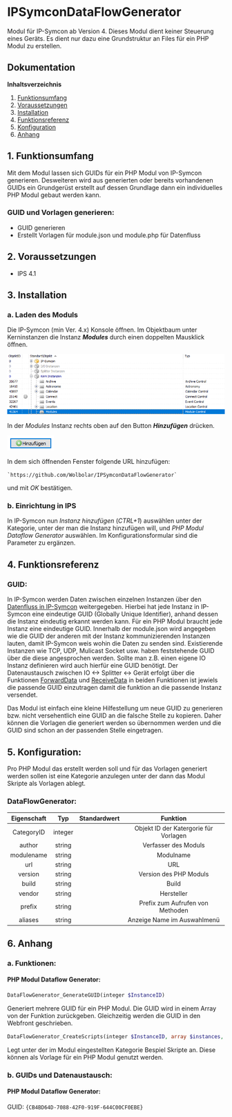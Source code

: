 # IPSymconDataFlowGenerator

Modul für IP-Symcon ab Version 4. Dieses Modul dient keiner Steuerung eines Geräts. Es dient nur dazu eine Grundstruktur an Files für ein PHP Modul zu erstellen.

## Dokumentation

**Inhaltsverzeichnis**

1. [Funktionsumfang](#1-funktionsumfang)  
2. [Voraussetzungen](#2-voraussetzungen)  
3. [Installation](#3-installation)  
4. [Funktionsreferenz](#4-funktionsreferenz)
5. [Konfiguration](#5-konfiguartion)  
6. [Anhang](#6-anhang)  

## 1. Funktionsumfang

Mit dem Modul lassen sich GUIDs für ein PHP Modul von IP-Symcon generieren. Desweiteren wird aus generierten oder bereits vorhandenen GUIDs ein Grundgerüst erstellt auf dessen Grundlage dann ein individuelles PHP Modul gebaut werden kann. 

### GUID und Vorlagen generieren:  

 - GUID generieren
 - Erstellt Vorlagen für module.json und module.php für Datenfluss
  

## 2. Voraussetzungen

 - IPS 4.1

## 3. Installation

### a. Laden des Moduls


Die IP-Symcon (min Ver. 4.x) Konsole öffnen. Im Objektbaum unter Kerninstanzen die Instanz __*Modules*__ durch einen doppelten Mausklick öffnen.

![Modules](docs/Modules.png?raw=true "Modules")

In der _Modules_ Instanz rechts oben auf den Button __*Hinzufügen*__ drücken.

![Modules](docs/Hinzufuegen.png?raw=true "Hinzufügen")
 
In dem sich öffnenden Fenster folgende URL hinzufügen:

	
    `https://github.com/Wolbolar/IPSymconDataFlowGenerator`  
    
und mit _OK_ bestätigen.    
    
### b. Einrichtung in IPS

In IP-Symcon nun _Instanz hinzufügen_ (_CTRL+1_) auswählen unter der Kategorie, unter der man die Instanz hinzufügen will, und _PHP Modul Dataflow Generator_ auswählen.
Im Konfigurationsformular sind die Parameter zu ergänzen. 


## 4. Funktionsreferenz

### GUID:

In IP-Symcon werden Daten zwischen einzelnen Instanzen über den [Datenfluss in IP-Symcon](https://www.symcon.de/service/dokumentation/entwicklerbereich/sdk-tools/sdk-php/datenfluss/) weitergegeben. 
Hierbei hat jede Instanz in IP-Symcon eine eindeutige GUID (Globally Unique Identifier), anhand dessen die Instanz eindeutig erkannt werden kann. Für ein PHP Modul braucht jede Instanz eine eindeutige GUID.
Innerhalb der module.json wird angegeben wie die GUID der anderen mit der Instanz kommunizierenden Instanzen lauten, damit IP-Symcon weis wohin die Daten zu senden sind.
Existierende Instanzen wie TCP, UDP, Mulicast Socket usw. haben feststehende GUID über die diese angesprochen werden. Sollte man z.B. einen eigene IO Instanz definieren wird auch hierfür eine GUID benötigt.
Der Datenaustausch zwischen IO <-> Splitter <-> Gerät erfolgt über die Funktionen [ForwardData](https://www.symcon.de/service/dokumentation/entwicklerbereich/sdk-tools/sdk-php/module/forwarddata/) und [ReceiveData](https://www.symcon.de/service/dokumentation/entwicklerbereich/sdk-tools/sdk-php/module/receivedata/) in beiden
Funktionen ist jewiels die passende GUID einzutragen damit die funktion an die passende Instanz versendet.

Das Modul ist einfach eine kleine Hilfestellung um neue GUID zu generieren bzw. nicht versehentlich eine GUID an die falsche Stelle zu kopieren. Daher können die Vorlagen die generiert werden so übernommen werden und die GUID sind schon an der passenden Stelle eingetragen.


## 5. Konfiguration:

Pro PHP Modul das erstellt werden soll und für das Vorlagen generiert werden sollen ist eine Kategorie anzulegen unter der dann das Modul Skripte als Vorlagen ablegt.

### DataFlowGenerator:

| Eigenschaft | Typ     | Standardwert | Funktion                                  |
| :---------: | :-----: | :----------: | :---------------------------------------: |
| CategoryID  | integer |              | Objekt ID der Katergorie für Vorlagen     |
| author      | string  |              | Verfasser des Moduls                      |
| modulename  | string  |              | Modulname                                 |
| url         | string  |              | URL                                       |
| version     | string  |              | Version des PHP Moduls                    |
| build       | string  |              | Build                                     |
| vendor      | string  |              | Hersteller                                |
| prefix      | string  |              | Prefix zum Aufrufen von Methoden          |
| aliases     | string  |              | Anzeige Name im Auswahlmenü               |






## 6. Anhang

###  a. Funktionen:

#### PHP Modul Dataflow Generator:

```php
DataFlowGenerator_GenerateGUID(integer $InstanceID)
```

Generiert mehrere GUID für ein PHP Modul. Die GUID wird in einem Array von der Funktion zurückgeben. Gleichzeitig werden die GUID in den Webfront geschrieben.

```php
DataFlowGenerator_CreateScripts(integer $InstanceID, array $instances, array $files, $volume)
```

Legt unter der im Modul eingestellten Kategorie Bespiel Skripte an. Diese können als Vorlage für ein PHP Modul genutzt werden.


###  b. GUIDs und Datenaustausch:

#### PHP Modul Dataflow Generator:

GUID: `{CB4BD64D-7088-42F0-919F-644C00CF0EBE}` 




